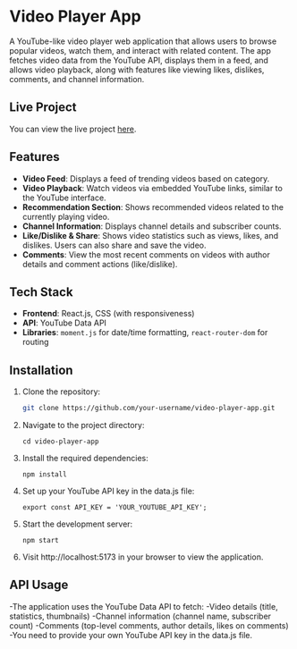 # Video Player App

A YouTube-like video player web application that allows users to browse popular videos, watch them, and interact with related content. The app fetches video data from the YouTube API, displays them in a feed, and allows video playback, along with features like viewing likes, dislikes, comments, and channel information.

## Live Project
You can view the live project [here](https://project-67-video-player-app.netlify.app/).

## Features
- **Video Feed**: Displays a feed of trending videos based on category.
- **Video Playback**: Watch videos via embedded YouTube links, similar to the YouTube interface.
- **Recommendation Section**: Shows recommended videos related to the currently playing video.
- **Channel Information**: Displays channel details and subscriber counts.
- **Like/Dislike & Share**: Shows video statistics such as views, likes, and dislikes. Users can also share and save the video.
- **Comments**: View the most recent comments on videos with author details and comment actions (like/dislike).

## Tech Stack
- **Frontend**: React.js, CSS (with responsiveness)
- **API**: YouTube Data API
- **Libraries**: `moment.js` for date/time formatting, `react-router-dom` for routing

## Installation
1. Clone the repository:  
   ```bash
   git clone https://github.com/your-username/video-player-app.git
   ```
2. Navigate to the project directory:
   ```
   cd video-player-app
   ```
3. Install the required dependencies:
   ```
   npm install
   ```
4. Set up your YouTube API key in the data.js file:
   ```
   export const API_KEY = 'YOUR_YOUTUBE_API_KEY';
   ```
5. Start the development server:
   ```
   npm start
   ```
6. Visit http://localhost:5173 in your browser to view the application.
## API Usage
-The application uses the YouTube Data API to fetch:
  -Video details (title, statistics, thumbnails)
  -Channel information (channel name, subscriber count)
  -Comments (top-level comments, author details, likes on comments)
  -You need to provide your own YouTube API key in the data.js file.
